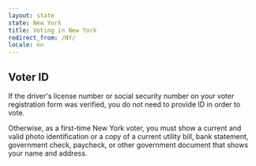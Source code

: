 ```yaml
---
layout: state
state: New York
title: Voting in New York
redirect_from: /NY/
locale: en
---
```


## Voter ID

If the driver's license number or social security number on your voter registration form was verified, you do not need to provide ID in order to vote.

Otherwise, as a first-time New York voter, you must show a current and valid photo identification or a copy of a current utility bill, bank statement, government check, paycheck, or other government document that shows your name and address.
